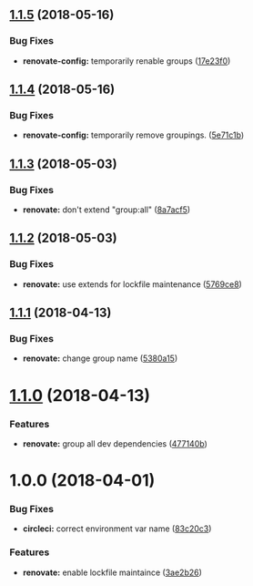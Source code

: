 <a name="1.1.5"></a>
## [1.1.5](https://github.com/mi11er-net/renovate-config/compare/v1.1.4...v1.1.5) (2018-05-16)


### Bug Fixes

* **renovate-config:** temporarily renable groups ([17e23f0](https://github.com/mi11er-net/renovate-config/commit/17e23f0))

<a name="1.1.4"></a>
## [1.1.4](https://github.com/mi11er-net/renovate-config/compare/v1.1.3...v1.1.4) (2018-05-16)


### Bug Fixes

* **renovate-config:** temporarily remove groupings. ([5e71c1b](https://github.com/mi11er-net/renovate-config/commit/5e71c1b))

<a name="1.1.3"></a>
## [1.1.3](https://github.com/mi11er-net/renovate-config/compare/v1.1.2...v1.1.3) (2018-05-03)


### Bug Fixes

* **renovate:** don't extend "group:all" ([8a7acf5](https://github.com/mi11er-net/renovate-config/commit/8a7acf5))

<a name="1.1.2"></a>
## [1.1.2](https://github.com/mi11er-net/renovate-config/compare/v1.1.1...v1.1.2) (2018-05-03)


### Bug Fixes

* **renovate:** use extends for lockfile maintenance ([5769ce8](https://github.com/mi11er-net/renovate-config/commit/5769ce8))

<a name="1.1.1"></a>
## [1.1.1](https://github.com/mi11er-net/renovate-config/compare/v1.1.0...v1.1.1) (2018-04-13)


### Bug Fixes

* **renovate:** change group name ([5380a15](https://github.com/mi11er-net/renovate-config/commit/5380a15))

<a name="1.1.0"></a>
# [1.1.0](https://github.com/mi11er-net/renovate-config/compare/v1.0.0...v1.1.0) (2018-04-13)


### Features

* **renovate:** group all dev dependencies ([477140b](https://github.com/mi11er-net/renovate-config/commit/477140b))

<a name="1.0.0"></a>
# 1.0.0 (2018-04-01)


### Bug Fixes

* **circleci:** correct environment var name ([83c20c3](https://github.com/mi11er-net/renovate-config/commit/83c20c3))


### Features

* **renovate:** enable lockfile maintaince ([3ae2b26](https://github.com/mi11er-net/renovate-config/commit/3ae2b26))
